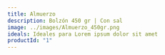 ```yaml
---
title: Almuerzo
description: Bolzón 450 gr | Con sal
image: ../images/Almuerzo_450gr.png
ideals: Ideales para Lorem ipsum dolor sit amet
productId: "1"
---
```

